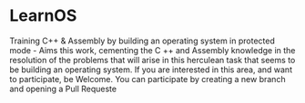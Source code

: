 # LearnOS
Training C++ & Assembly by building an operating system in protected mode
    - Aims this work, cementing the C ++ and Assembly  knowledge in the resolution of the problems that will arise in this herculean task that seems to be building an operating system.
If you are interested in this area, and want to participate, be Welcome. You can participate by creating a new branch and opening a Pull Requeste
